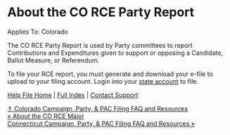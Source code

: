  About the CO RCE Party Report
==========

Applies To: Colorado

The CO RCE Party Report is used by Party committees to report Contributions and Expenditures given to support or opposing a Candidate, Ballot Measure, or Referendum.

To file your RCE report, you must generate and download your e-file to upload to your filing account. Login into your [state account](https://tracer.sos.colorado.gov/CampaignFinance/UserLogin.aspx) to file. 

[Help File Home](/help/) | [Full Index](/Help-File-Directory/) | [Contact Support](mailto:support@ISPolitical.com)

[⇑ Colorado Campaign, Party, & PAC Filing FAQ and Resources](/Colorado-Campaign-Party-PAC-Filing-FAQ-and-Resources)  
[« About the CO RCE Major](/About-the-CO-RCE-Major)  
[Connecticut Campaign, Party, & PAC Filing FAQ and Resources »](/Connecticut-Campaign-Party-PAC-Filing-FAQ-and-Resources)